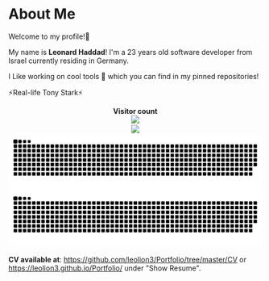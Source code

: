 <!--
**leolion3/leolion3** is a ✨ _special_ ✨ repository because its `README.md` (this file) appears on your GitHub profile.

Here are some ideas to get you started:

- 🔭 I’m currently working on ...
- 🌱 I’m currently learning ...
- 👯 I’m looking to collaborate on ...
- 🤔 I’m looking for help with ...
- 💬 Ask me about ...
- 📫 How to reach me: ...
- 😄 Pronouns: ...
- ⚡ Fun fact: ...
-->

# About Me

Welcome to my profile!👋

My name is **Leonard Haddad**! I'm a 23 years old software developer from Israel currently residing in Germany.

I Like working on cool tools 🔭 which you can find in my pinned repositories!

⚡Real-life Tony Stark⚡

<p align="center">
  <b>Visitor count</b>
  <br>
  <img src="https://profile-counter.glitch.me/leolion3/count.svg"/>
  <br>
  <img src="https://media0.giphy.com/media/5bGYUuT3VEVLa/giphy.gif"/>
  <br>
  <img src="generated/github-contribution-grid-snake.svg#gh-light-mode-only" alt="" />
  <img src="generated/github-contribution-grid-snake.svg#gh-dark-mode-only" alt=""/>
</p>

**CV available at**: https://github.com/leolion3/Portfolio/tree/master/CV or https://leolion3.github.io/Portfolio/ under "Show Resume".
